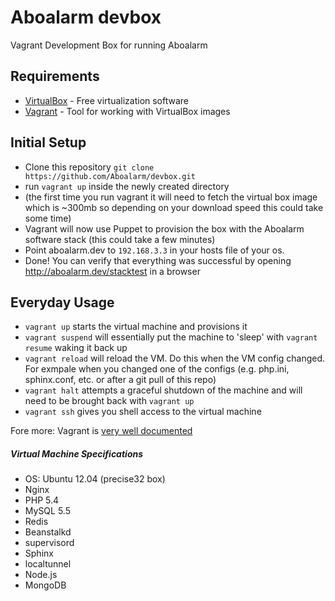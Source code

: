 Aboalarm devbox
======

Vagrant Development Box for running Aboalarm


## Requirements

* [VirtualBox](https://www.virtualbox.org/wiki/Downloads) - Free virtualization software 
* [Vagrant](https://www.vagrantup.com) - Tool for working with VirtualBox images


## Initial Setup

* Clone this repository `git clone https://github.com/Aboalarm/devbox.git`
* run `vagrant up` inside the newly created directory
* (the first time you run vagrant it will need to fetch the virtual box image which is ~300mb so depending on your download speed this could take some time)
* Vagrant will now use Puppet to provision the box with the Aboalarm software stack (this could take a few minutes)
* Point aboalarm.dev to `192.168.3.3` in your hosts file of your os. 
* Done! You can verify that everything was successful by opening http://aboalarm.dev/stacktest in a browser



## Everyday Usage

* `vagrant up` starts the virtual machine and provisions it
* `vagrant suspend` will essentially put the machine to 'sleep' with `vagrant resume` waking it back up
* `vagrant reload` will reload the VM. Do this when the VM config changed. For exmpale when you changed one of the configs (e.g. php.ini, sphinx.conf, etc. or after a git pull of this repo)
* `vagrant halt` attempts a graceful shutdown of the machine and will need to be brought back with `vagrant up`
* `vagrant ssh` gives you shell access to the virtual machine


Fore more: Vagrant is [very well documented](http://docs.vagrantup.com/v2/)



##### Virtual Machine Specifications #####

* OS: Ubuntu 12.04 (precise32 box)
* Nginx       
* PHP 5.4
* MySQL 5.5
* Redis
* Beanstalkd
* supervisord
* Sphinx
* localtunnel
* Node.js
* MongoDB
